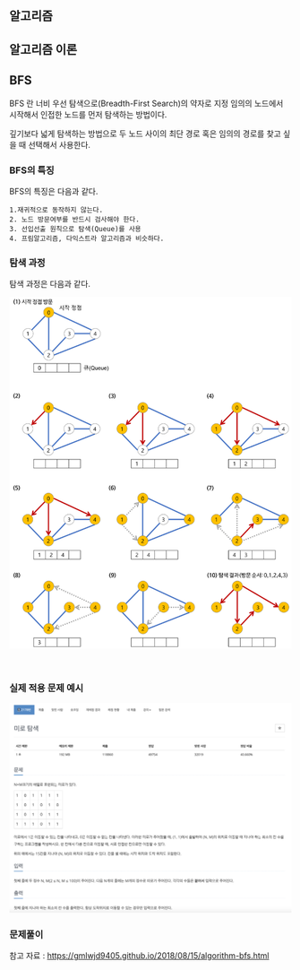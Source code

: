 ## 알고리즘 

## 알고리즘 이론


## BFS

BFS 란 너비 우선 탐색으로(Breadth-First Search)의 약자로 지정 임의의 노드에서 시작해서 인접한 노드를 먼저 탐색하는 방법이다.

깊기보다 넓게 탐색하는 방법으로 두 노드 사이의 최단 경로 혹은 임의의 경로를 찾고 싶을 때 선택해서 사용한다.


### BFS의 특징

BFS의 특징은 다음과 같다.

    1.재귀적으로 동작하지 않는다.
    2. 노드 방문여부를 반드시 검사해야 한다.
    3. 선입선출 원칙으로 탐색(Queue)를 사용
    4. 프림알고리즘, 다익스트라 알고리즘과 비슷하다.
### 탐색 과정

탐색 과정은 다음과 같다.

![ex_screenshot](./img/BFS.png)

<br>


### 실제 적용 문제 예시

![ex_screenshot](./img/BFS2178.png)


### 문제풀이


참고 자료 : https://gmlwjd9405.github.io/2018/08/15/algorithm-bfs.html
